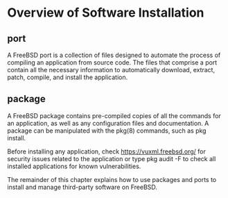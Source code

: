 # Overview of Software Installation

## port
A FreeBSD port is a collection of files designed to automate the process of compiling an application from source code. The files that comprise a port contain all the necessary information to automatically download, extract, patch, compile, and install the application.

## package
A FreeBSD package contains pre-compiled copies of all the commands for an application, as well as any configuration files and documentation. A package can be manipulated with the pkg(8) commands, such as pkg install.


Before installing any application, check https://vuxml.freebsd.org/ for security issues related to the application or type pkg audit -F to check all installed applications for known vulnerabilities.

The remainder of this chapter explains how to use packages and ports to install and manage third-party software on FreeBSD.